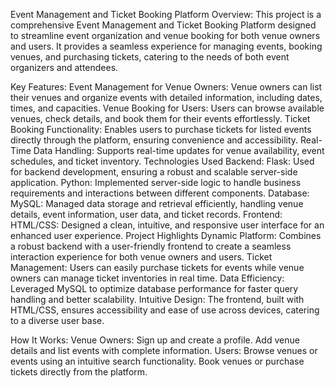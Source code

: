 Event Management and Ticket Booking Platform
Overview:
This project is a comprehensive Event Management and Ticket Booking Platform designed to streamline event organization and venue booking for both venue owners and users. It provides a seamless experience for managing events, booking venues, and purchasing tickets, catering to the needs of both event organizers and attendees.

Key Features:
Event Management for Venue Owners: Venue owners can list their venues and organize events with detailed information, including dates, times, and capacities.
Venue Booking for Users: Users can browse available venues, check details, and book them for their events effortlessly.
Ticket Booking Functionality: Enables users to purchase tickets for listed events directly through the platform, ensuring convenience and accessibility.
Real-Time Data Handling: Supports real-time updates for venue availability, event schedules, and ticket inventory.
Technologies Used
Backend:
Flask: Used for backend development, ensuring a robust and scalable server-side application.
Python: Implemented server-side logic to handle business requirements and interactions between different components.
Database:
MySQL: Managed data storage and retrieval efficiently, handling venue details, event information, user data, and ticket records.
Frontend:
HTML/CSS: Designed a clean, intuitive, and responsive user interface for an enhanced user experience.
Project Highlights
Dynamic Platform: Combines a robust backend with a user-friendly frontend to create a seamless interaction experience for both venue owners and users.
Ticket Management: Users can easily purchase tickets for events while venue owners can manage ticket inventories in real time.
Data Efficiency: Leveraged MySQL to optimize database performance for faster query handling and better scalability.
Intuitive Design: The frontend, built with HTML/CSS, ensures accessibility and ease of use across devices, catering to a diverse user base.

How It Works:
Venue Owners:
Sign up and create a profile.
Add venue details and list events with complete information.
Users:
Browse venues or events using an intuitive search functionality.
Book venues or purchase tickets directly from the platform.
